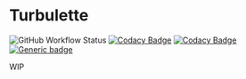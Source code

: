 # Turbulette

![GitHub Workflow Status](https://img.shields.io/github/workflow/status/gazorby/turbulette/test?label=test)
[![Codacy Badge](https://app.codacy.com/project/badge/Coverage/62b7b6287b844cf9beee6135a3c6c0f0)](https://www.codacy.com/manual/gazorby/turbulette?utm_source=github.com&amp;utm_medium=referral&amp;utm_content=gazorby/turbulette&amp;utm_campaign=Badge_Coverage)
[![Codacy Badge](https://app.codacy.com/project/badge/Grade/62b7b6287b844cf9beee6135a3c6c0f0)](https://www.codacy.com/manual/gazorby/turbulette?utm_source=github.com&amp;utm_medium=referral&amp;utm_content=gazorby/turbulette&amp;utm_campaign=Badge_Grade)
[![Generic badge](https://img.shields.io/badge/code%20style-black-000000.svg)](https://github.com/psf/black)

WIP
